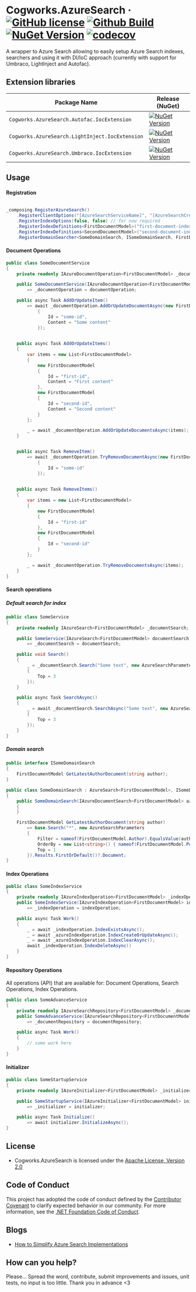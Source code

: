 # Cogworks.AzureSearch &middot; [![GitHub license](https://img.shields.io/badge/license-Apache%202.0-blue.svg)](LICENSE.md) [![Github Build](https://img.shields.io/github/workflow/status/thecogworks/cogworks.azuresearch/Changelog%20generator%20and%20NuGet%20Releasing)](https://github.com/thecogworks/Cogworks.AzureSearch/actions?query=workflow%3A%22Changelog+generator+and+NuGet+Releasing%22) [![NuGet Version](https://img.shields.io/nuget/v/Cogworks.AzureSearch)](https://www.nuget.org/packages/Cogworks.AzureSearch/) [![codecov](https://codecov.io/gh/thecogworks/UmbracoAzureSearch/branch/master/graph/badge.svg?token=UMLJ5S8UJX)](undefined)

A wrapper to Azure Search allowing to easily setup Azure Search indexes, searchers and using it with DI/IoC approach (currently with support for Umbraco, LightInject and Autofac).

## Extension libraries

| Package Name                   | Release (NuGet) |
|--------------------------------|-----------------|
| `Cogworks.AzureSearch.Autofac.IocExtension` | [![NuGet Version](https://img.shields.io/nuget/v/Cogworks.AzureSearch.Autofac.IocExtension)](https://www.nuget.org/packages/Cogworks.AzureSearch.Autofac.IocExtension/) |
| `Cogworks.AzureSearch.LightInject.IocExtension` | [![NuGet Version](https://img.shields.io/nuget/v/Cogworks.AzureSearch.LightInject.IocExtension)](https://www.nuget.org/packages/Cogworks.AzureSearch.LightInject.IocExtension/) |
| `Cogworks.AzureSearch.Umbraco.IocExtension` | [![NuGet Version](https://img.shields.io/nuget/v/Cogworks.AzureSearch.Umbraco.IocExtension)](https://www.nuget.org/packages/Cogworks.AzureSearch.Umbraco.IocExtension/) |

## Usage

#### Registration

```csharp

_composing.RegisterAzureSearch()
    .RegisterClientOptions("[AzureSearchServiceName]", "[AzureSearchCredentials]")
    .RegisterIndexOptions(false, false) // for now required
    .RegisterIndexDefinitions<FirstDocumentModel>("first-document-index-name")
    .RegisterIndexDefinitions<SecondDocumentModel>("second-document-index-name")
    .RegisterDomainSearcher<SomeDomainSearch, ISomeDomainSearch, FirstDocumentModel>();
```

#### Document Operations

```csharp
public class SomeDocumentService
{
    private readonly IAzureDocumentOperation<FirstDocumentModel> _documentOperation;

    public SomeDocumentService(IAzureDocumentOperation<FirstDocumentModel> documentOperation)
        => _documentOperation = documentOperation;

    public async Task AddOrUpdateItem()
        => await _documentOperation.AddOrUpdateDocumentAsync(new FirstDocumentModel
            {
                Id = "some-id",
                Content = "Some content"
            });

    
    public async Task AddOrUpdateItems()
    {
        var items = new List<FirstDocumentModel>
        {
            new FirstDocumentModel
            {
                Id = "first-id",
                Content = "First content"
            },
            new FirstDocumentModel
            {
                Id = "second-id",
                Content = "Second content"
            }
        };

        _ = await _documentOperation.AddOrUpdateDocumentsAsync(items);
    }


    public async Task RemoveItem()
        => await _documentOperation.TryRemoveDocumentAsync(new FirstDocumentModel
            {
                Id = "some-id"
            });

    
    public async Task RemoveItems()
    {
        var items = new List<FirstDocumentModel>
        {
            new FirstDocumentModel
            {
                Id = "first-id"
            },
            new FirstDocumentModel
            {
                Id = "second-id"
            }
        };

        _ = await _documentOperation.TryRemoveDocumentsAsync(items);
    }
}
```

#### Search operations
##### Default search for index

```csharp
public class SomeService
{
    private readonly IAzureSearch<FirstDocumentModel> _documentSearch;

    public SomeService(IAzureSearch<FirstDocumentModel> documentSearch)
        => _documentSearch = documentSearch;

    public void Search()
    {
        _ = _documentSearch.Search("Some text", new AzureSearchParameters
        {
            Top = 3
        });
    }

    public async Task SearchAsync()
    {
        _ = await _documentSearch.SearchAsync("Some text", new AzureSearchParameters
        {
            Top = 3
        });
    }
}
```

##### Domain search

``` csharp
public interface ISomeDomainSearch
{
    FirstDocumentModel GetLatestAuthorDocument(string author);
}

public class SomeDomainSearch : AzureSearch<FirstDocumentModel>, ISomeDomainSearch
{
    public SomeDomainSearch(IAzureDocumentSearch<FirstDocumentModel> azureSearchRepository) : base(azureSearchRepository)
    {
    }

    FirstDocumentModel GetLatestAuthorDocument(string author)
        => base.Search("*", new AzureSearchParameters
        {
            Filter = nameof(FirstDocumentModel.Author).EqualsValue(author)
            OrderBy = new List<string>() { nameof(FirstDocumentModel.PublishedDate) + "desc" }
            Top = 1
        }).Results.FirstOrDefault()?.Document;
}
```

#### Index Operations

```csharp
public class SomeIndexService
{
    private readonly IAzureIndexOperation<FirstDocumentModel> _indexOperation;
    public SomeIndexService(IAzureIndexOperation<FirstDocumentModel> indexOperation)
        => _indexOperation = indexOperation;

    public async Task Work()
    {
        _ = await _indexOperation.IndexExistsAsync();
        _ = await _azureIndexOperation.IndexCreateOrUpdateAsync();
        _ = await _azureIndexOperation.IndexClearAsync();
        await _indexOperation.IndexDeleteAsync()
    }
}
```

#### Repository Operations

All operations (API) that are available for: Document Operations, Search Operations, Index Operations.

```csharp
public class SomeAdvanceService
{
    private readonly IAzureSearchRepository<FirstDocumentModel> _documentRepository;
    public SomeAdvanceService(IAzureSearchRepository<FirstDocumentModel> documentRepository)
        => _documentRepository = documentRepository;

    public async Task Work()
    {
        // some work here
    }
}
```

#### Initializer

```csharp
public class SomeStartupService
{
    private readonly IAzureInitializer<FirstDocumentModel> _initializer;

    public SomeStartupService(IAzureInitializer<FirstDocumentModel> initializer)
        => _initializer = initializer;

    public async Task Initialize()
        => await initializer.InitializeAsync();
}
```

## License
  
- Cogworks.AzureSearch is licensed under the [Apache License, Version 2.0](https://opensource.org/licenses/Apache-2.0)

## Code of Conduct

This project has adopted the code of conduct defined by the [Contributor Covenant](https://contributor-covenant.org/) to clarify expected behavior in our community.
For more information, see the [.NET Foundation Code of Conduct](https://dotnetfoundation.org/code-of-conduct).

## Blogs

* [How to Simplify Azure Search Implementations](https://www.wearecogworks.com/blog/how-to-simplify-azure-search-implementations/)

## How can you help?

Please... Spread the word, contribute, submit improvements and issues, unit tests, no input is too little. Thank you in advance <3
